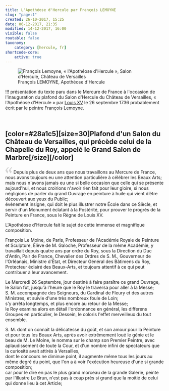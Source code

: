 ```yaml
---
title: L'Apothéose d'Hercule par François LEMOYNE
slug: "page:1"
created: 26-10-2017, 15:25
date: 06-12-2017, 21:35
modified: 14-12-2017, 16:00
visible: false
routable: false
taxonomy:
    category: [hercule, fr]
shortcode-core:
    active: true
---
```

<figure><picture>
<source
media="(min-width: 959px)"
sizes="(max-width: 767px) 98vw, (min-width: 959px) 50vw, 86vw"
srcset="
/user/sites/docs/pages/01.home/02.versailles/01.palais/01.hercule/01.hercule_1/hercule-640.webp 640w,
/user/sites/docs/pages/01.home/02.versailles/01.palais/01.hercule/01.hercule_1/hercule_700x573.webp 700w,
/user/sites/docs/pages/01.home/02.versailles/01.palais/01.hercule/01.hercule_1/hercule-840.webp 840w,
/user/sites/docs/pages/01.home/02.versailles/01.palais/01.hercule/01.hercule_1/hercule-1280.webp 1280w,
/user/sites/docs/pages/01.home/02.versailles/01.palais/01.hercule/01.hercule_1/hercule-1600.webp 1600w,
/user/sites/docs/pages/01.home/02.versailles/01.palais/01.hercule/01.hercule_1/hercule-1920.webp 1920w"
type="image/webp" />
<source
sizes="(max-width: 767px) 98vw, (min-width: 959px) 50vw, 86vw"
srcset="
/user/sites/docs/pages/01.home/02.versailles/01.palais/01.hercule/01.hercule_1/hercule-focus-280.webp 280w,
/user/sites/docs/pages/01.home/02.versailles/01.palais/01.hercule/01.hercule_1/hercule-focus-380.webp 380w,
/user/sites/docs/pages/01.home/02.versailles/01.palais/01.hercule/01.hercule_1/hercule-focus-480.webp 480w,
/user/sites/docs/pages/01.home/02.versailles/01.palais/01.hercule/01.hercule_1/hercule-focus-640.webp 640w,
/user/sites/docs/pages/01.home/02.versailles/01.palais/01.hercule/01.hercule_1/hercule-focus_700x573.webp 700w,
/user/sites/docs/pages/01.home/02.versailles/01.palais/01.hercule/01.hercule_1/hercule-focus-840.webp 840w"
type="image/webp" />
<source
media="(min-width: 959px)"
sizes="(max-width: 767px) 98vw, (min-width: 959px) 50vw, 86vw"
srcset="
/user/sites/docs/pages/01.home/02.versailles/01.palais/01.hercule/01.hercule_1/hercule-640.jpg 640w,
/user/sites/docs/pages/01.home/02.versailles/01.palais/01.hercule/01.hercule_1/hercule_700x562.jpg 700w,
/user/sites/docs/pages/01.home/02.versailles/01.palais/01.hercule/01.hercule_1/hercule-840.jpg 840w,
/user/sites/docs/pages/01.home/02.versailles/01.palais/01.hercule/01.hercule_1/hercule-1280.jpg 1280w,
/user/sites/docs/pages/01.home/02.versailles/01.palais/01.hercule/01.hercule_1/hercule-1600.jpg 1600w,
/user/sites/docs/pages/01.home/02.versailles/01.palais/01.hercule/01.hercule_1/hercule-1920.jpg 1920w" />
<img src="/user/sites/docs/pages/01.home/02.versailles/01.palais/01.hercule/01.hercule_1/hercule-focus_700x562.jpg" alt="François Lemoyne, « l'Apothéose d'Hercule », Salon d'Hercule, Château de Versailles" title="François Lemoyne, « l'Apothéose d'Hercule », Salon d'Hercule, Château de Versailles"
sizes="(max-width: 767px) 98vw, (min-width: 959px) 50vw, 86vw"
srcset="
/user/sites/docs/pages/01.home/02.versailles/01.palais/01.hercule/01.hercule_1/hercule-focus-280.jpg 280w,
/user/sites/docs/pages/01.home/02.versailles/01.palais/01.hercule/01.hercule_1/hercule-focus-380.jpg 380w,
/user/sites/docs/pages/01.home/02.versailles/01.palais/01.hercule/01.hercule_1/hercule-focus-480.jpg 480w,
/user/sites/docs/pages/01.home/02.versailles/01.palais/01.hercule/01.hercule_1/hercule-focus-640.jpg 640w,
/user/sites/docs/pages/01.home/02.versailles/01.palais/01.hercule/01.hercule_1/hercule-focus_700x562.jpg 700w,
/user/sites/docs/pages/01.home/02.versailles/01.palais/01.hercule/01.hercule_1/hercule-focus-840.jpg 840w" />
</picture><figcaption>François LEMOYNE, Apothéose d'Hercule</figcaption></figure>

!!! présentation du texte paru dans le Mercure de France à l'occasion de l'inauguration du plafond du Salon d'Hercule du Château de Versailles, « l'Apothéose d'Hercule » par [Louis XV][1] le 26 septembre 1736 probablement écrit par le peintre François Lemoyne.

<br>

## [color=#28a1c5][size=30]**Plafond d'un Salon du Château de Versailles, qui précède celui de la Chapelle du Roy, appelé le Grand Salon de Marbre**[/size][/color]  

<span><svg xmlns="http://www.w3.org/2000/svg" width="22px" height="22px" viewBox="0 0 78 78" fill="lightgrey" opacity="1"><path d="M76.5 9.0009L57.0898 32.605c-.88226 1.10283-.88226 1.54397-.88226 1.76454 0 1.10286 1.76455 3.30857 2.8674 4.632l13.0167 14.99877L61.50123 74.9545 50.4727 59.51456c-2.87047-3.97028-10.80793-15.88413-10.80793-19.19267 0-1.76458.6617-2.4263 6.6171-9.7051C60.8395 12.74754 63.04522 10.98297 70.98575 3.0455L76.5 9.00092zm-38.16172 0L18.9281 32.605c-.88228 1.10283-.88228 1.54397-.88228 1.76454 0 1.10286 1.76457 3.30857 2.86742 4.632L33.92688 54.0003 23.3395 74.9545 12.30793 59.51456C9.44053 55.54428 1.5 43.63043 1.5 40.3219c0-1.76458.6617-2.4263 6.6171-9.7051C22.67475 12.74754 24.88043 10.98297 32.82097 3.0455l5.51732 5.9554z"/></svg></span> 
Depuis plus de deux ans que nous travaillons au Mercure de France, 
nous avons toujours eu une attention particulière à célébrer les Beaux Arts; 
mais nous n'avons jamais eu une si belle occasion que celle qui se présente aujourd'hui, 
et nous croirions n'avoir rien fait pour leur gloire, si nous négligions de parler du grand Ouvrage en peinture à huile qui vient d’être découvert aux yeux du Public;  
événement insigne, qui doit le plus illustrer notre École dans ce Siècle, et servir d'un Monument éclatant à la Postérité, pour prouver le progrès de la Peinture en France, sous le Règne de Louis XV.

L'Apothéose d'Hercule fait le sujet de cette immense et magnifique composition.

François Le Moine, de Paris, Professeur de l'Académie Royale de Peinture et Sculpture, Élève de M. Galoche, Professeur de la même Académie, y travaillait depuis quatre ans par ordre du Roy, sous la Direction du Duc d'Antin, Pair de France, Chevalier des Ordres de S. M., Gouverneur de l'Orléanais, Ministre d'État, et Directeur Général des Bâtimens du Roy, Protecteur éclairé des Beaux-Arts, et toujours attentif à ce qui peut contribuer à leur avancement.

Le Mercredi 26 Septembre, jour destiné à faire paraître ce grand Ouvrage, le Salon fut, jusqu'à l'heure que le Roy le traversa pour aller à la Messe;  
S. M. accompagnée des Seigneurs, du Cardinal de Fleury et des autres Ministres, et suivie d'une très nombreux foule de Loin;  
s’y arrêta longtemps, et plus encore au retour de la Messe;  
le Roy examina alors en détail l'ordonnance en général, les differens Groupes en particulier, le Dessein, le coloris l'effet merveilleux du tout ensemble.

S. M. dont on connaît la délicatesse du goût, et son amour pour la Peinture et pour tous les Beaux Arts, 
après avoir extrêmement loué le génie et le beau de M. Le Moine, 
le nomma sur le champ son Premier Peintre, avec aplaudissement de toute la Cour, et d'un nombre infini de spectateurs que la curiosité avait attirés à Versailles,  
dont le concours ne diminue point, il augmente même tous les jours au même degré du point, que l'on a à voir l'exécution heureuse d'une si grande composition;  
car pour le dire en pas le plus grand morceau de la grande Galerie, peinte par l'illustre Le Brun, n'est pas à coup près si grand que la moitié de celui qui donne lieu à cet Article;  

[1]: https://fr.wikipedia.org/wiki/Louis_XV "https://fr.wikipedia.org/wiki/Louis XV"